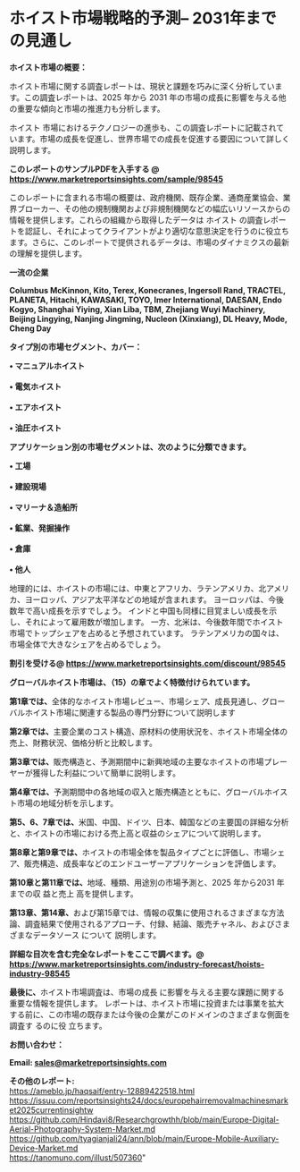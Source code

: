 # ホイスト市場戦略的予測– 2031年までの見通し

<strong><b>ホイスト市場の概要：</b></strong>

ホイスト市場に関する調査レポートは、現状と課題を巧みに深く分析しています。この調査レポートは、2025 年から 2031 年の市場の成長に影響を与える他の重要な傾向と市場の推進力も分析します。

ホイスト 市場におけるテクノロジーの進歩も、この調査レポートに記載されています。市場の成長を促進し、世界市場での成長を促進する要因について詳しく説明します。

<strong>このレポートのサンプルPDFを入手する @ <a href=https://www.marketreportsinsights.com/sample/98545>https://www.marketreportsinsights.com/sample/98545</a></strong>

このレポートに含まれる市場の概要は、政府機関、既存企業、通商産業協会、業界ブローカー、その他の規制機関および非規制機関などの幅広いリソースからの情報を提供します。これらの組織から取得したデータは ホイスト の調査レポートを認証し、それによってクライアントがより適切な意思決定を行うのに役立ちます。さらに、このレポートで提供されるデータは、市場のダイナミクスの最新の理解を提供します。

<strong>一流の企業</strong>

<strong><b>Columbus McKinnon, Kito, Terex, Konecranes, Ingersoll Rand, TRACTEL, PLANETA, Hitachi, KAWASAKI, TOYO, Imer International, DAESAN, Endo Kogyo, Shanghai Yiying, Xian Liba, TBM, Zhejiang Wuyi Machinery, Beijing Lingying, Nanjing Jingming, Nucleon (Xinxiang), DL Heavy, Mode, Cheng Day</b></strong>

<strong><b>タイプ別の市場セグメント、カバー：</b></strong>

<strong>• マニュアルホイスト<br><br>• 電気ホイスト<br><br>• エアホイスト<br><br>• 油圧ホイスト</strong>

<strong><b>アプリケーション別の市場セグメントは、次のように分類できます。</b></strong>

<strong>• 工場<br><br>• 建設現場<br><br>• マリーナ＆造船所<br><br>• 鉱業、発掘操作<br><br>• 倉庫<br><br>• 他人</strong>

 地理的には、ホイストの市場には、中東とアフリカ、ラテンアメリカ、北アメリカ、ヨーロッパ、アジア太平洋などの地域が含まれます。 ヨーロッパは、今後数年で高い成長を示すでしょう。 インドと中国も同様に目覚ましい成長を示し、それによって雇用数が増加します。 一方、北米は、今後数年間でホイスト市場でトップシェアを占めると予想されています。 ラテンアメリカの国々は、市場全体で大きなシェアを占めるでしょう。

<strong>割引を受ける@ <a href=https://www.marketreportsinsights.com/discount/98545>https://www.marketreportsinsights.com/discount/98545</a></strong>

<strong><b>グローバルホイスト市場は、（15）の章でよく特徴付けられています。</b></strong>

<strong><b>第</b></strong><strong><b>1章では、</b></strong>全体的なホイスト市場レビュー、市場シェア、成長見通し、グローバルホイスト市場に関連する製品の専門分野について説明します

<strong><b>第2章では、</b></strong>主要企業のコスト構造、原材料の使用状況を、ホイスト市場全体の売上、財務状況、価格分析と比較します。

<strong><b>第3章では、</b></strong>販売構造と、予測期間中に新興地域の主要なホイストの市場プレーヤーが獲得した利益について簡単に説明します。

<strong><b>第4章では、</b></strong>予測期間中の各地域の収入と販売構造とともに、グローバルホイスト市場の地域分析を示します。

<strong><b>第5、6、7章では、</b></strong>米国、中国、ドイツ、日本、韓国などの主要国の詳細な分析と、ホイストの市場における売上高と収益のシェアについて説明します。

<strong><b>第8章と第9章では、</b></strong>ホイストの市場全体を製品タイプごとに評価し、市場シェア、販売構造、成長率などのエンドユーザーアプリケーションを評価します。

<strong><b>第10章と第11章では、</b></strong>地域、種類、用途別の市場予測と、2025 年から2031 年までの収 益と売上 高を提供します。

<strong><b>第13章、第14章、</b></strong>および第15章では、情報の収集に使用されるさまざまな方法論、調査結果で使用されるアプローチ、付録、結論、販売チャネル、およびさまざまなデータソース について 説明します。

<strong>詳細な目次を含む完全なレポートをここで調べます。@ <a href=https://www.marketreportsinsights.com/industry-forecast/hoists-industry-98545>https://www.marketreportsinsights.com/industry-forecast/hoists-industry-98545</a></strong>

<strong><b>最後に、</b></strong>ホイスト市場調査は、市場の成長 に影響を</a>与える主要な課題に関する重要な情報を提供します。 レポートは、ホイスト市場に投資または事業を拡大する前に、この市場の既存または今後の企業がこのドメインのさまざまな側面を調査す るのに役 立ちます。

<strong><b>お問い合わせ：</b></strong>

<strong>Email: </strong><a href=mailto:sales@marketreportsinsights.com><strong>sales@marketreportsinsights.com</strong></a>

<strong>その他のレポート:</strong>
<br>
<a href=https://ameblo.jp/haqsaif/entry-12889422518.html>https://ameblo.jp/haqsaif/entry-12889422518.html</a>
<br>
<a href=https://issuu.com/reportsinsights24/docs/europehairremovalmachinesmarket2025currentinsightw>https://issuu.com/reportsinsights24/docs/europehairremovalmachinesmarket2025currentinsightw</a>
<br>
<a href=https://github.com/Hindavi8/Researchgrowthh/blob/main/Europe-Digital-Aerial-Photography-System-Market.md>https://github.com/Hindavi8/Researchgrowthh/blob/main/Europe-Digital-Aerial-Photography-System-Market.md</a>
<br>
<a href=https://github.com/tyagianjali24/ann/blob/main/Europe-Mobile-Auxiliary-Device-Market.md>https://github.com/tyagianjali24/ann/blob/main/Europe-Mobile-Auxiliary-Device-Market.md</a>
<br>
<a href=https://tanomuno.com/illust/507360>https://tanomuno.com/illust/507360</a>"
